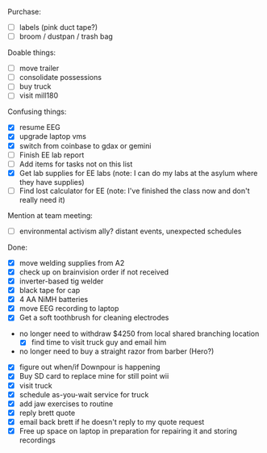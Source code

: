 Purchase:
- [ ] labels (pink duct tape?)
- [ ] broom / dustpan / trash bag

Doable things:
- [ ] move trailer
- [ ] consolidate possessions
- [ ] buy truck
- [ ] visit mill180

Confusing things:
- [X] resume EEG
- [X] upgrade laptop vms
- [X] switch from coinbase to gdax or gemini
- [ ] Finish EE lab report
- [ ] Add items for tasks not on this list
- [X] Get lab supplies for EE labs (note: I can do my labs at the asylum where they have supplies)
- [ ] Find lost calculator for EE (note: I've finished the class now and don't really need it)

Mention at team meeting:
- [ ] environmental activism ally?  distant events, unexpected schedules

Done:
- [X] move welding supplies from A2
- [X] check up on brainvision order if not received
- [X] inverter-based tig welder
- [X] black tape for cap
- [X] 4 AA NiMH batteries
- [X] move EEG recording to laptop
- [x] Get a soft toothbrush for cleaning electrodes
- no longer need to withdraw $4250 from local shared branching location
   - [x] find time to visit truck guy and email him
- no longer need to buy a straight razor from barber (Hero?)
- [x] figure out when/if Downpour is happening
- [x] Buy SD card to replace mine for still point wii
- [x] visit truck
- [x] schedule as-you-wait service for truck
- [x] add jaw exercises to routine
- [x] reply brett quote
- [x] email back brett if he doesn't reply to my quote request
- [x] Free up space on laptop in preparation for repairing it and storing recordings
